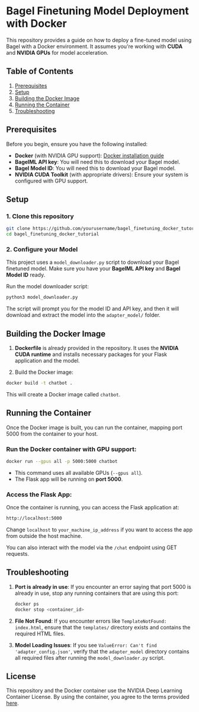 # Bagel Finetuning Model Deployment with Docker

This repository provides a guide on how to deploy a fine-tuned model using Bagel with a Docker environment. It assumes you're working with **CUDA** and **NVIDIA GPUs** for model acceleration.

## Table of Contents
1. [Prerequisites](#prerequisites)
2. [Setup](#setup)
3. [Building the Docker Image](#building-the-docker-image)
4. [Running the Container](#running-the-container)
5. [Troubleshooting](#troubleshooting)

## Prerequisites
Before you begin, ensure you have the following installed:
- **Docker** (with NVIDIA GPU support): [Docker installation guide](https://docs.docker.com/get-docker/)
- **BagelML API key**: You will need this to download your Bagel model.
- **Bagel Model ID**: You will need this to download your Bagel model.
- **NVIDIA CUDA Toolkit** (with appropriate drivers): Ensure your system is configured with GPU support.

## Setup

### 1. Clone this repository
```bash
git clone https://github.com/yourusername/bagel_finetuning_docker_tutorial.git
cd bagel_finetuning_docker_tutorial
```

### 2. Configure your Model
This project uses a `model_downloader.py` script to download your Bagel finetuned model. Make sure you have your **BagelML API key** and **Bagel Model ID** ready.

Run the model downloader script:
```bash
python3 model_downloader.py
```

The script will prompt you for the model ID and API key, and then it will download and extract the model into the `adapter_model/` folder.

## Building the Docker Image

1. **Dockerfile** is already provided in the repository. It uses the **NVIDIA CUDA runtime** and installs necessary packages for your Flask application and the model.
   
2. Build the Docker image:
```bash
docker build -t chatbot .
```

This will create a Docker image called `chatbot`.

## Running the Container

Once the Docker image is built, you can run the container, mapping port 5000 from the container to your host.

### Run the Docker container with GPU support:
```bash
docker run --gpus all -p 5000:5000 chatbot
```

- This command uses all available GPUs (`--gpus all`).
- The Flask app will be running on **port 5000**.

### Access the Flask App:
Once the container is running, you can access the Flask application at:
```bash
http://localhost:5000
```
Change `localhost` to `your_machine_ip_address` if you want to access the app from outside the host machine.

You can also interact with the model via the `/chat` endpoint using GET requests.

## Troubleshooting

1. **Port is already in use**:
   If you encounter an error saying that port 5000 is already in use, stop any running containers that are using this port:
   ```bash
   docker ps
   docker stop <container_id>
   ```

2. **File Not Found**:
   If you encounter errors like `TemplateNotFound: index.html`, ensure that the `templates/` directory exists and contains the required HTML files.

3. **Model Loading Issues**:
   If you see `ValueError: Can't find 'adapter_config.json'`, verify that the `adapter_model` directory contains all required files after running the `model_downloader.py` script.

## License
This repository and the Docker container use the NVIDIA Deep Learning Container License. By using the container, you agree to the terms provided [here](https://developer.nvidia.com/ngc/nvidia-deep-learning-container-license).
